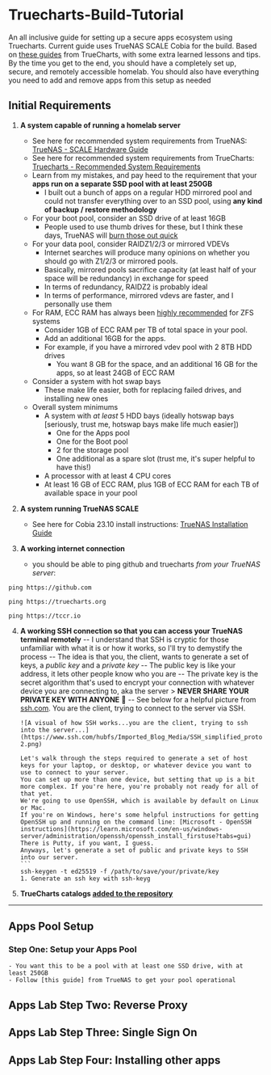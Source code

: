 # Truecharts-Build-Tutorial
An all inclusive guide for setting up a secure apps ecosystem using Truecharts. Current guide uses TrueNAS SCALE Cobia for the build. 
Based on [these guides](https://truecharts.org/manual/SCALE/guides/getting-started) from TrueCharts, with some extra learned lessons and tips.
By the time you get to the end, you should have a completely set up, secure, and remotely accessible homelab.
You should also have everything you need to add and remove apps from this setup as needed

## Initial Requirements

1. **A system capable of running a homelab server**
    - See here for recommended system requirements from TrueNAS: [TrueNAS - SCALE Hardware Guide](https://www.truenas.com/docs/scale/23.10/gettingstarted/scalehardwareguide/)
    - See here for recommended system requirements from TrueCharts: [Truecharts - Recommended System Requirements](https://truecharts.org/manual/systemrequirements/)
    - Learn from my mistakes, and pay heed to the requirement that your **apps run on a separate SSD pool with at least 250GB**
      - I built out a bunch of apps on a regular HDD mirrored pool and could not transfer everything over to an SSD pool, using **any kind of backup / restore methodology**
    - For your boot pool, consider an SSD drive of at least 16GB
      - People used to use thumb drives for these, but I think these days, TrueNAS will [burn those out quick](https://www.truenas.com/community/threads/truenas-on-usb-drive.91273/)
    - For your data pool, consider RAIDZ1/2/3 or mirrored VDEVs
      - Internet searches will produce many opinions on whether you should go with Z1/2/3 or mirrored pools.
      - Basically, mirrored pools sacrifice capacity (at least half of your space will be redundancy) in exchange for speed
      - In terms of redundancy, RAIDZ2 is probably ideal
      - In terms of performance, mirrored vdevs are faster, and I personally use them
    - For RAM, ECC RAM has always been [highly recommended](https://www.truenas.com/community/threads/truenas-on-system-without-ecc-ram-vs-other-nas-os.107611/) for ZFS systems
      - Consider 1GB of ECC RAM per TB of total space in your pool.
      - Add an additional 16GB for the apps.
      - For example, if you have a mirrored vdev pool with 2 8TB HDD drives
        - You want 8 GB for the space, and an additional 16 GB for the apps, so at least 24GB of ECC RAM
    - Consider a system with hot swap bays
      - These make life easier, both for replacing failed drives, and installing new ones
    - Overall system minimums
      - A system with *at least* 5 HDD bays (ideally hotswap bays [seriously, trust me, hotswap bays make life much easier])
        - One for the Apps pool
        - One for the Boot pool
        - 2 for the storage pool
        - One additional as a spare slot (trust me, it's super helpful to have this!)
      - A processor with at least 4 CPU cores
      - At least 16 GB of ECC RAM, plus 1GB of ECC RAM for each TB of available space in your pool

2. **A system running TrueNAS SCALE**
    - See here for Cobia 23.10 install instructions: [TrueNAS Installation Guide](https://www.truenas.com/docs/scale/23.10/gettingstarted/)

3. **A working internet connection**
    - you should be able to ping github and truecharts *from your TrueNAS server*:
  ```
  ping https://github.com
  ```
  ```
  ping https://truecharts.org
  ```
  ```
  ping https://tccr.io
  ```

4. **A working SSH connection so that you can access your TrueNAS terminal remotely**
        -- I understand that SSH is cryptic for those unfamiliar with what it is or how it works, so I'll try to demystify the process
        -- The idea is that you, the client, wants to generate a set of keys, a *public key* and a *private key*
        -- The public key is like your address, it lets other people know who you are
        -- The private key is the secret algorithm that's used to encrypt your connection with whatever device you are connecting to, aka the server
        > **NEVER SHARE YOUR PRIVATE KEY WITH ANYONE** 🤫
        -- See below for a helpful picture from [ssh.com](https://www.ssh.com). You are the client, trying to connect to the server via SSH.
       
       ![A visual of how SSH works...you are the client, trying to ssh into the server...](https://www.ssh.com/hubfs/Imported_Blog_Media/SSH_simplified_protocol_diagram-2.png)

       Let's walk through the steps required to generate a set of host keys for your laptop, or desktop, or whatever device you want to use to connect to your server.
       You can set up more than one device, but setting that up is a bit more complex. If you're here, you're probably not ready for all of that yet.
       We're going to use OpenSSH, which is available by default on Linux or Mac. 
       If you're on Windows, here's some helpful instructions for getting OpenSSH up and running on the command line: [Microsoft - OpenSSH instructions](https://learn.microsoft.com/en-us/windows-server/administration/openssh/openssh_install_firstuse?tabs=gui)
       There is Putty, if you want, I guess.
       Anyways, let's generate a set of public and private keys to SSH into our server.
       ```
       ssh-keygen -t ed25519 -f /path/to/save/your/private/key
       1. Generate an ssh key with ssh-keyg
   
6. **TrueCharts catalogs [added to the repository](https://truecharts.org/manual/SCALE/guides/getting-started/#adding-truecharts)**

-----

## Apps Pool Setup
### Step One: Setup your Apps Pool
    - You want this to be a pool with at least one SSD drive, with at least 250GB
    - Follow [this guide] from TrueNAS to get your pool operational

## Apps Lab Step Two: Reverse Proxy

## Apps Lab Step Three: Single Sign On

## Apps Lab Step Four: Installing other apps
